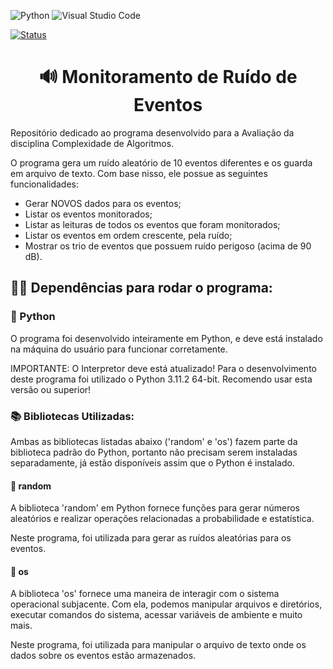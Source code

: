 ![Python](https://img.shields.io/badge/python-3670A0?style=for-the-badge&logo=python&logoColor=ffdd54) ![Visual Studio Code](https://img.shields.io/badge/Visual%20Studio%20Code-0078d7.svg?style=for-the-badge&logo=visual-studio-code&logoColor=white)

[![Status](https://img.shields.io/badge/Status-Concluído-blue)]()

<h1 align="center">🔊 Monitoramento de Ruído de Eventos</h1>

Repositório dedicado ao programa desenvolvido para a Avaliação da disciplina Complexidade de Algoritmos.

O programa gera um ruído aleatório de 10 eventos diferentes e os guarda em arquivo de texto. Com base nisso, ele possue as seguintes funcionalidades:

- Gerar NOVOS dados para os eventos;
- Listar os eventos monitorados;
- Listar as leituras de todos os eventos que foram monitorados;
- Listar os eventos em ordem crescente, pela ruído;
- Mostrar os trio de eventos que possuem ruído perigoso (acima de 90 dB).

<h2>👋🏼 Dependências para rodar o programa: </h2>

<h3>🐍 Python</h3>
O programa foi desenvolvido inteiramente em Python, e deve está instalado na máquina do usuário para funcionar corretamente.

IMPORTANTE: O Interpretor deve está atualizado! Para o desenvolvimento deste programa foi utilizado o Python 3.11.2 64-bit. Recomendo usar esta versão ou superior!

<h3>📚 Bibliotecas Utilizadas: </h3>
Ambas as bibliotecas listadas abaixo ('random' e 'os') fazem parte da biblioteca padrão do Python, portanto não precisam serem instaladas separadamente, já estão disponíveis assim que o Python é instalado.

<h4>🎲 random</h4>
A biblioteca 'random' em Python fornece funções para gerar números aleatórios e realizar operações relacionadas a probabilidade e estatística.

Neste programa, foi utilizada para gerar as ruídos aleatórias para os eventos.

<h4>📂 os</h4>
A biblioteca 'os' fornece uma maneira de interagir com o sistema operacional subjacente. Com ela, podemos manipular arquivos e diretórios, executar comandos do sistema, acessar variáveis de ambiente e muito mais.

Neste programa, foi utilizada para manipular o arquivo de texto onde os dados sobre os eventos estão armazenados.
